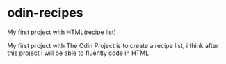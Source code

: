 # odin-recipes
My first project with HTML(recipe list)

My first project with The Odin Project is to create a recipe list, i think after this project i will be able to fluently code in HTML.